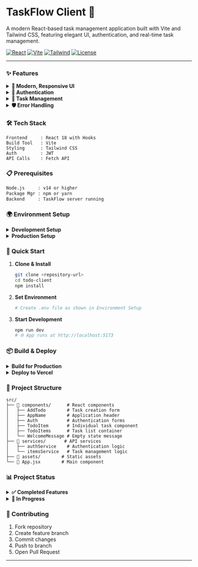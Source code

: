 # TaskFlow Client 🚀

A modern React-based task management application built with Vite and Tailwind CSS, featuring elegant UI, authentication, and real-time task management.

[![React](https://img.shields.io/badge/React-18-blue?logo=react)](https://reactjs.org/)
[![Vite](https://img.shields.io/badge/Vite-5.2-646CFF?logo=vite)](https://vitejs.dev/)
[![Tailwind](https://img.shields.io/badge/Tailwind-3-38BDF8?logo=tailwindcss)](https://tailwindcss.com/)
[![License](https://img.shields.io/badge/License-ISC-green.svg)](LICENSE)

---

### ✨ Features

<details>
<summary><b>🎨 Modern, Responsive UI</b></summary>

- Elegant dark theme with Tailwind CSS
- Smooth transitions and animations
- Mobile-first design
- Interactive hover states
- Task categorization (active/completed)
</details>

<details>
<summary><b>🔐 Authentication</b></summary>

- JWT-based authentication
- Secure password validation
- Automatic token expiration handling
- Protected routes
- User-friendly error messages
</details>

<details>
<summary><b>📝 Task Management</b></summary>

- Create tasks with name and optional due date
- Mark tasks as complete/incomplete
- Delete tasks with optimistic updates
- Automatic sorting (incomplete first)
- Task counters for active and completed tasks
- Date formatting for better readability
</details>

<details>
<summary><b>🛡️ Error Handling</b></summary>

- Form validation feedback
- API error handling
- Network error handling
- Token expiration handling
- Optimistic updates with rollback
</details>

### 🛠️ Tech Stack

```
Frontend     : React 18 with Hooks
Build Tool   : Vite
Styling      : Tailwind CSS
Auth         : JWT
API Calls    : Fetch API
```

### 📋 Prerequisites

```bash
Node.js     : v14 or higher
Package Mgr : npm or yarn
Backend     : TaskFlow server running
```

### 🌍 Environment Setup

<details>
<summary><b>Development Setup</b></summary>

1. Create `.env` file:
```bash
VITE_API_URL=http://localhost:3001/api
```
</details>

<details>
<summary><b>Production Setup</b></summary>

1. Create `.env.production`:
```bash
VITE_API_URL=https://your-render-backend.onrender.com/api
```
2. For Vercel deployment:
   - Add `VITE_API_URL` in project settings
   - Use your Render backend URL + `/api`
</details>

### 🚀 Quick Start

1. **Clone & Install**
   ```bash
   git clone <repository-url>
   cd todo-client
   npm install
   ```

2. **Set Environment**
   ```bash
   # Create .env file as shown in Environment Setup
   ```

3. **Start Development**
   ```bash
   npm run dev
   # 🌐 App runs at http://localhost:5173
   ```

### 📦 Build & Deploy

<details>
<summary><b>Build for Production</b></summary>

```bash
# Ensure .env.production is configured
npm run build

# Preview build
npm run preview
```
</details>

<details>
<summary><b>Deploy to Vercel</b></summary>

1. Push code to GitHub
2. Create new project in Vercel
3. Connect repository
4. Add environment variables:
   ```
   VITE_API_URL=https://your-render-backend.onrender.com/api
   ```
5. Deploy!
</details>

### 📁 Project Structure

```
src/
├── 📱 components/      # React components
│   ├── AddTodo        # Task creation form
│   ├── AppName        # Application header
│   ├── Auth           # Authentication forms
│   ├── TodoItem       # Individual task component
│   ├── TodoItems      # Task list container
│   └── WelcomeMessage # Empty state message
├── 🔧 services/       # API services
│   ├── authService    # Authentication logic
│   └── itemsService   # Task management logic
├── 🎨 assets/        # Static assets
└── 📄 App.jsx        # Main component
```

### 📊 Project Status

<details>
<summary><b>✅ Completed Features</b></summary>

- Authentication system
- Task management functionality
- UI/UX implementation
- Error handling
- Optimistic updates
- Mobile responsiveness
</details>

<details>
<summary><b>🚧 In Progress</b></summary>

- Loading states implementation
- Additional user feedback
- Performance optimizations
</details>

### 👥 Contributing

1. Fork repository
2. Create feature branch
3. Commit changes
4. Push to branch
5. Open Pull Request

---